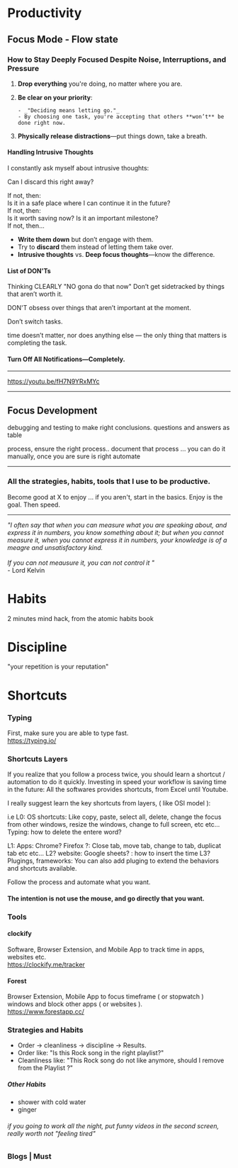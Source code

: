 # Productivity

## Focus Mode - Flow state

### How to Stay Deeply Focused Despite Noise, Interruptions, and Pressure

1.  **Drop everything** you're doing, no matter where you are.
2.  **Be clear on your priority**:

        - _"Deciding means letting go."_
        - By choosing one task, you're accepting that others **won’t** be done right now.

3.  **Physically release distractions**—put things down, take a breath.

#### Handling Intrusive Thoughts

I constantly ask myself about intrusive thoughts:

Can I discard this right away?

If not, then:  
Is it in a safe place where I can continue it in the future?  
If not, then:  
Is it worth saving now? Is it an important milestone?  
If not, then...

-   **Write them down** but don’t engage with them.
-   Try to **discard** them instead of letting them take over.
-   **Intrusive thoughts** vs. **Deep focus thoughts**—know the difference.

#### List of DON'Ts

Thinking CLEARLY "NO gona do that now"
Don’t get sidetracked by things that aren’t worth it.

DON'T obsess over things that aren’t important at the moment.

Don’t switch tasks.

time doesn’t matter, nor does anything else — the only thing that matters is completing the task.

#### Turn Off All Notifications—Completely.

---

https://youtu.be/fH7N9YRxMYc

---

## Focus Development

debugging and testing to make right conclusions.
questions and answers as table

process, ensure the right process..
document that process ... you can do it manually, once you are sure is right
automate

---

### All the strategies, habits, tools that I use to be productive.

Become good at X to enjoy ... if you aren't, start in the basics. Enjoy is the goal. Then speed.

---

_"I often say that when you can measure what you are speaking about,
and express it in numbers,
you know something about it;
but when you cannot measure it,
when you cannot express it in numbers,
your knowledge is of a meagre and unsatisfactory kind.
<br>
<br>
If you can not meausure it, you can not control it "_
<br>
\- Lord Kelvin

# Habits

2 minutes mind hack, from the atomic habits book

# Discipline

"your repetition is your reputation"

# Shortcuts

### Typing

First, make sure you are able to type fast.
<br>
https://typing.io/
<br>

### Shortcuts Layers

If you realize that you follow a process twice, you should learn a shortcut / automation to do it quickly.
Investing in speed your workflow is saving time in the future:
All the softwares provides shortcuts, from Excel until Youtube.

I really suggest learn the key shortcuts from layers, ( like OSI model ):

i.e
L0: OS shortcuts: Like copy, paste, select all, delete, change the focus from other windows, resize the windows, change to full screen, etc etc...
Typing: how to delete the entere word?

L1: Apps: Chrome? Firefox ?: Close tab, move tab, change to tab, duplicat tab etc etc...
L2? website: Google sheets? : how to insert the time
L3? Plugings, frameworks: You can also add pluging to extend the behaviors and shortcuts available.

Follow the process and automate what you want.

#### The intention is not use the mouse, and go directly that you want.

### Tools

#### clockify

Software, Browser Extension, and Mobile App to track time in apps, websites etc.
<br>
https://clockify.me/tracker

#### Forest

Browser Extension, Mobile App to focus timeframe ( or stopwatch ) windows and block other apps ( or websites ).
<br>
https://www.forestapp.cc/

### Strategies and Habits

-   Order -> cleanliness -> discipline -> Results.
-   Order like: "Is this Rock song in the right playlist?"
-   Cleanliness like: "This Rock song do not like anymore, should I remove from the Playlist ?"

##### Other Habits

-   shower with cold water
-   ginger

###### if you going to work all the night, put funny videos in the second screen, really worth not "feeling tired"

### Blogs | Must

